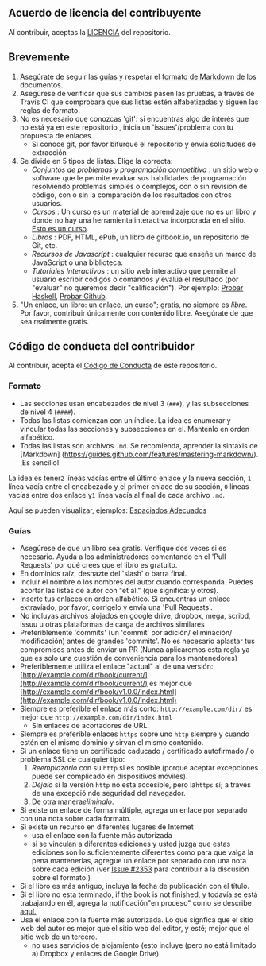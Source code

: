 ## Acuerdo de licencia del contribuyente

Al contribuir, aceptas la [LICENCIA](https://github.com/DpdC/biblioteca-espanol-gratis/blob/master/LICENCIA.txt) del repositorio.


## Brevemente

1. Asegúrate de seguir las [guías](#guias) y respetar el [formato de Markdown](#formato) de los documentos.
2. Asegúrese de verificar que sus cambios pasen las pruebas, a través de Travis CI que comprobara que sus listas estén alfabetizadas y siguen las reglas de formato.
3. No es necesario que conozcas 'git': si encuentras algo de interés que no está ya en este repositorio , inicia un 'issues'/problema con tu propuesta de enlaces.
    * Si conoce git, por favor bifurque el repositorio y envía solicitudes de extracción
4. Se divide en 5 tipos de listas. Elige la correcta:
    * *Conjuntos de problemas y programación competitiva* : un sitio web o software que le permite evaluar sus habilidades de programación resolviendo problemas simples o complejos, con o sin revisión de código, con o sin la comparación de los resultados con otros usuarios.
    * *Cursos* : Un curso es un material de aprendizaje que no es un libro y donde no hay una herramienta interactiva incorporada en el sitio.  [Esto es un curso](http://ocw.mit.edu/courses/electrical-engineering-and-computer-science/6-006-introduction-to-algorithms-fall-2011/).
    * *Libros* : PDF, HTML, ePub, un libro de gitbook.io, un repositorio de Git, etc.
    * *Recursos de Javascript* : cualquier recurso que enseñe un marco de JavaScript o una biblioteca.
    * *Tutoriales Interactivos* : un sitio web interactivo que permite al usuario escribir códigos o comandos y evalúa el resultado (por "evaluar" no queremos decir "calificación"). Por ejemplo: [Probar Haskell](http://tryhaskell.org), [Probar Github](http://try.github.io).
5. "Un enlace, un libro: un enlace, un curso"; gratis, no siempre es *libre*. Por favor, contribuir únicamente con contenido libre. Asegúrate de que sea realmente gratis.


## Código de conducta del contribuidor

Al contribuir, acepta el [Código de Conducta](https://github.com/EbookFoundation/free-programming-books/blob/master/CODE_OF_CONDUCT.md) de este repositorio.


### Formato

* Las secciones usan encabezados de nivel 3 (`###`), y las subsecciones de nivel 4 (`####`).
* Todas las listas comienzan con un índice. La idea es enumerar y vincular todas las secciones y subsecciones en el. Mantenlo en orden alfabético.
* Todas las listas son archivos `.md`. Se recomienda, aprender la sintaxis de [Markdown] (https://guides.github.com/features/mastering-markdown/). ¡Es sencillo!

La idea es tener`2` líneas vacías entre el último enlace y la nueva sección,  `1` línea vacía entre el encabezado y el primer enlace de su sección, `0` líneas vacías entre dos enlace y`1` línea vacía al final de cada archivo `.md`.

Aquí se pueden visualizar, ejemplos: [Espaciados Adecuados](https://github.com/EbookFoundation/free-programming-books/blob/master/CONTRIBUTING.md#formatting)


### Guías

* Asegúrese de que un libro sea gratis. Verifique dos veces si es necesario. Ayuda a los administradores comentando en el 'Pull Requests' por qué crees que el libro es gratuito.
* En dominios raíz, deshazte del 'slash' o barra final.
* Incluir el nombre o los nombres del autor cuando corresponda. Puedes acortar las listas de autor con "et al." (que significa: y otros).
* Inserte tus enlaces en orden alfabético. Si encuentras un enlace extravíado, por favor, corrigelo y envía una 'Pull Requests'.
* No incluyas archivos alojados en google drive, dropbox, mega, scribd, issuu u otras plataformas de carga de archivos similares
* Preferiblemente 'commits' (un 'commit' por adición/ eliminación/ modificación) antes de grandes 'commits'. No es necesario aplastar tus compromisos antes de enviar un PR (Nunca aplicaremos esta regla ya que es solo una cuestión de conveniencia para los mantenedores)
* Preferiblemente utiliza el enlace "actual" al de una versión: [http://example.com/dir/book/current/](http://example.com/dir/book/current/) es mejor que [http://example.com/dir/book/v1.0.0/index.html](http://example.com/dir/book/v1.0.0/index.html)
* Siempre es preferible el enlace más corto: `http://example.com/dir/` es mejor que `http://example.com/dir/index.html`
    * Sin enlaces de acortadores de URL.
* Siempre es preferible enlaces `https` sobre uno `http` siempre y cuando estén en el mismo dominio y sirvan el mismo contenido.
* Si un enlace tiene un certificado caducado / certificado autofirmado / o problema SSL de cualquier tipo:
  1. *Reemplazarlo* con su `http` si es posible (porque aceptar excepciones puede ser complicado en dispositivos móviles).
  2. *Déjalo* si la versión `http` no esta accesible, pero la`https` sí; a través de una excepció nde seguridad del navegador.
  3.  De otra manera*eliminalo*.
* Si existe un enlace de forma múltiple, agrega un enlace por separado con una nota sobre cada formato.
* Si existe un recurso en diferentes lugares de Internet
    * usa el enlace con la fuente más autorizada
    * si se vinculan a diferentes ediciones y usted juzga que estas ediciones son lo suficientemente diferentes como para que valga la pena mantenerlas, agregue un enlace por separado con una nota sobre cada edición (ver [Issue #2353](https://github.com/EbookFoundation/free-programming-books/issues/2353) para contribuir a la discusión sobre el formato.)
* Si el libro es más antiguo, incluya la fecha de publicación con el título. 
* Si el libro no esta terminado, 
if the book is not finished, y todavía se está trabajando en él, agrega la notificación"en proceso" como se describe [aquí.](https://github.com/EbookFoundation/free-programming-books/blob/master/CONTRIBUTING.md#in_process)
* Usa el enlace con la fuente más autorizada. Lo que signfica que el sitio web del autor es mejor que el sitio web del editor, y esté; mejor que el sitio web de un tercero.
    * no uses servicios de alojamiento (esto incluye (pero no está limitado a) Dropbox y enlaces de Google Drive)

